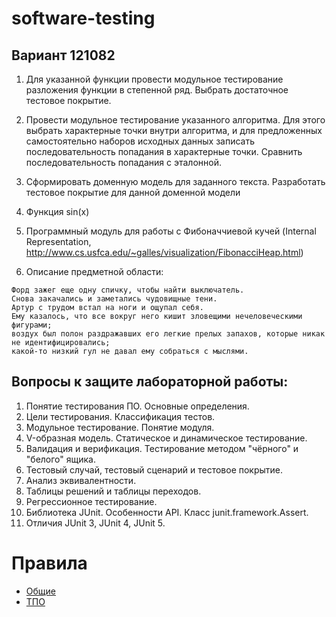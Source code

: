 # software-testing

## Вариант 121082

1. Для указанной функции провести модульное тестирование разложения функции в степенной ряд. Выбрать достаточное тестовое покрытие.
2. Провести модульное тестирование указанного алгоритма. Для этого выбрать характерные точки внутри алгоритма, и для предложенных самостоятельно наборов исходных данных записать последовательность попадания в характерные точки. Сравнить последовательность попадания с эталонной.
3. Сформировать доменную модель для заданного текста.  Разработать тестовое покрытие для данной доменной модели

1. Функция sin(x)
2. Программный модуль для работы с Фибоначчиевой кучей (Internal Representation, http://www.cs.usfca.edu/~galles/visualization/FibonacciHeap.html)
3. Описание предметной области:

```text
Форд зажег еще одну спичку, чтобы найти выключатель.
Снова закачались и заметались чудовищные тени.
Артур с трудом встал на ноги и ощупал себя.
Ему казалось, что все вокруг него кишит зловещими нечеловеческими фигурами;
воздух был полон раздражавших его легкие прелых запахов, которые никак не идентифицировались;
какой-то низкий гул не давал ему собраться с мыслями.
```

## Вопросы к защите лабораторной работы:

1. Понятие тестирования ПО. Основные определения.
2. Цели тестирования. Классификация тестов.
3. Модульное тестирование. Понятие модуля.
4. V-образная модель. Статическое и динамическое тестирование.
5. Валидация и верификация. Тестирование методом "чёрного" и "белого" ящика.
6. Тестовый случай, тестовый сценарий и тестовое покрытие.
7. Анализ эквивалентности.
8. Таблицы решений и таблицы переходов.
9. Регрессионное тестирование.
10. Библиотека JUnit. Особенности API. Класс junit.framework.Assert.
11. Отличия JUnit 3, JUnit 4, JUnit 5.

# Правила

- [Общие](https://se.ifmo.ru/~nnaumova/)
- [ТПО](https://se.ifmo.ru/~nnaumova/tpo.html)
